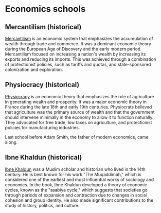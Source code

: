 # Economics schools

## Mercantilism (historical)

[Mercantilism](https://en.wikipedia.org/wiki/Mercantilism) is an economic system that emphasizes the accumulation of wealth through trade and commerce. It was a dominant economic theory during the European Age of Discovery and the early modern period. Mercantilism focused on increasing a nation's wealth by increasing its exports and reducing its imports. This was achieved through a combination of protectionist policies, such as tariffs and quotas, and state-sponsored colonization and exploration.

## Physiocracy (historical)

[Physiocracy](https://en.wikipedia.org/wiki/Physiocracy) is an economic theory that emphasizes the role of agriculture in generating wealth and prosperity. It was a major economic theory in France during the late 18th and early 19th centuries. Physiocrats believed that agriculture was the primary source of wealth and that the government should intervene minimally in the economy to allow it to function naturally. They advocated for free trade, low taxes on agriculture, and protectionist policies for manufacturing industries.

Last school before Adam Smith, the father of modern economics, came along.

## Ibne Khaldun (historical)

[Ibne Khaldun](https://en.wikipedia.org/wiki/Ibn_Khaldun) was a Muslim scholar and historian who lived in the 14th century. He is best known for his work "The Muqaddimah," which is considered one of the earliest and most influential works of sociology and economics. In the book, Ibne Khaldun developed a theory of economic cycles, known as the "asabiya cycle," which suggests that societies go through periods of expansion and contraction due to changes in social cohesion and group identity. He also made significant contributions to the study of history, politics, and culture.

